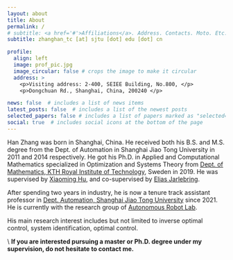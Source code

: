 ```yaml
---
layout: about
title: About
permalink: /
# subtitle: <a href='#'>Affiliations</a>. Address. Contacts. Moto. Etc.
subtitle: zhanghan_tc [at] sjtu [dot] edu [dot] cn

profile:
  align: left
  image: prof_pic.jpg
  image_circular: false # crops the image to make it circular
  address: >
    <p>Visiting address: 2-400, SEIEE Building, No.800, </p>
    <p>Dongchuan Rd., Shanghai, China, 200240 </p>

news: false  # includes a list of news items
latest_posts: false  # includes a list of the newest posts
selected_papers: false # includes a list of papers marked as "selected={true}"
social: true  # includes social icons at the bottom of the page
---
```


Han Zhang was born in Shanghai, China. He received both his B.S. and M.S. degree from the Dept. of Automation in Shanghai Jiao Tong University in 2011 and 2014 respectively. He got his Ph.D. in Applied and Computational Mathematics specialized in Optimization and Systems Theory from [Dept. of Mathematics, KTH Royal Institute of Technology](https://www.kth.se/math), Sweden in 2019. He was supervised by [Xiaoming Hu](https://people.kth.se/~hu/), and co-supervised by [Elias Jarlebring](https://people.kth.se/~eliasj//). 

After spending two years in industry, he is now a tenure track assistant professor in [Dept. Automation, Shanghai Jiao Tong University](https://automation.sjtu.edu.cn) since 2021. He is currently with the research group of [Autonomous Robot Lab](https://robotics.sjtu.edu.cn).

His main research interest includes but not limited to inverse optimal control, system identification, optimal control.

\\
**If you are interested pursuing a master or Ph.D. degree under my supervision, do not hesitate to contact me.**

<!-- Write your biography here. Tell the world about yourself. Link to your favorite [subreddit](http://reddit.com). You can put a picture in, too. The code is already in, just name your picture `prof_pic.jpg` and put it in the `img/` folder.

Put your address / P.O. box / other info right below your picture. You can also disable any of these elements by editing `profile` property of the YAML header of your `_pages/about.md`. Edit `_bibliography/papers.bib` and Jekyll will render your [publications page](/al-folio/publications/) automatically.

Link to your social media connections, too. This theme is set up to use [Font Awesome icons](http://fortawesome.github.io/Font-Awesome/) and [Academicons](https://jpswalsh.github.io/academicons/), like the ones below. Add your Facebook, Twitter, LinkedIn, Google Scholar, or just disable all of them. -->
